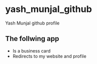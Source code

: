 # yash_munjal_github

Yash Munjal github profile

## The follwing app

- Is a business card
- Redirects to my website and profile

